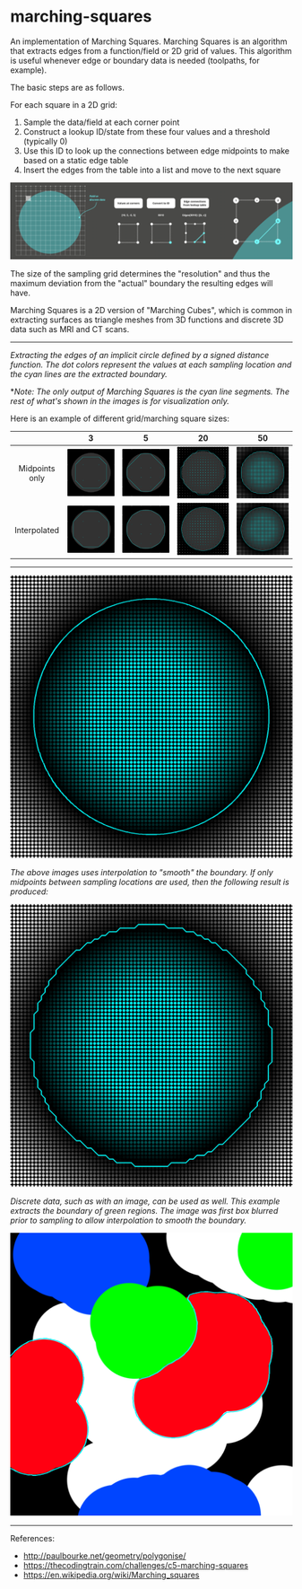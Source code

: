 # marching-squares

An implementation of Marching Squares. Marching Squares is an algorithm that extracts edges from a function/field or 2D grid of values. This algorithm is useful whenever edge or boundary data is needed (toolpaths, for example).

The basic steps are as follows.

For each square in a 2D grid:
1. Sample the data/field at each corner point
2. Construct a lookup ID/state from these four values and a threshold (typically 0)
3. Use this ID to look up the connections between edge midpoints to make based on a static edge table
4. Insert the edges from the table into a list and move to the next square
    
<img src="sample-images/banner.png">

The size of the sampling grid determines the "resolution" and thus the maximum deviation from the "actual" boundary the resulting edges will have.

Marching Squares is a 2D version of "Marching Cubes", which is common in extracting surfaces as triangle meshes from 3D functions and discrete 3D data such as MRI and CT scans.

---

*Extracting the edges of an implicit circle defined by a signed distance function. The dot colors represent the values at each sampling location and the cyan lines are the extracted boundary.*

**Note: The only output of Marching Squares is the cyan line segments. The rest of what's shown in the images is for visualization only.*

Here is an example of different grid/marching square sizes:

||3|5|20|50|
|:--:|:--:|:--:|:--:|:--:|
|Midpoints only|<img src="sample-images/marched3_nointerp.png">|<img src="sample-images/marched5_nointerp.png">|<img src="sample-images/marched20_nointerp.png">|<img src="sample-images/marched50_nointerp.png">|
|Interpolated|<img src="sample-images/marched3.png">|<img src="sample-images/marched5.png">|<img src="sample-images/marched20.png">|<img src="sample-images/marched50.png">|

---

<img src="sample-images/marched_circle.png">

*The above images uses interpolation to "smooth" the boundary. If only midpoints between sampling locations are used, then the following result is produced:*

<img src="sample-images/marched_no_interp.png">

*Discrete data, such as with an image, can be used as well. This example extracts the boundary of green regions. The image was first box blurred prior to sampling to allow interpolation to smooth the boundary.*

<img src="sample-images/marched_img_red.png">

---

References: 
- http://paulbourke.net/geometry/polygonise/
- https://thecodingtrain.com/challenges/c5-marching-squares
- https://en.wikipedia.org/wiki/Marching_squares